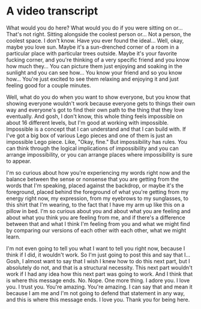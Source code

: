 # A video transcript

What would you do here? What would you do if you were sitting on or… That's not right. Sitting alongside the coolest person or… Not a person, the coolest space. I don't know. Have you ever found the ideal… Well, okay, maybe you love sun. Maybe it's a sun-drenched corner of a room in a particular place with particular trees outside. Maybe it's your favorite fucking corner, and you're thinking of a very specific friend and you know how much they… You can picture them just enjoying and soaking in the sunlight and you can see how… You know your friend and so you know how… You're just excited to see them relaxing and enjoying it and just feeling good for a couple minutes.

Well, what do you do when you want to show everyone, but you know that showing everyone wouldn't work because everyone gets to things their own way and everyone's got to find their own path to the thing that they love eventually. And gosh, I don't know, this whole thing feels impossible on about 16 different levels, but I'm good at working with impossible. Impossible is a concept that I can understand and that I can build with. If I've got a big box of various Lego pieces and one of them is just an impossible Lego piece. Like, "Okay, fine." But impossibility has rules. You can think through the logical implications of impossibility and you can arrange impossibility, or you can arrange places where impossibility is sure to appear.

I'm so curious about how you're experiencing my words right now and the balance between the sense or nonsense that you are getting from the words that I'm speaking, placed against the backdrop, or maybe it's the foreground, placed behind the foreground of what you're getting from my energy right now, my expression, from my eyebrows to my sunglasses, to this shirt that I'm wearing, to the fact that I have my arm up like this on a pillow in bed. I'm so curious about you and about what you are feeling and about what you think you are feeling from me, and if there's a difference between that and what I think I'm feeling from you and what we might find by comparing our versions of each other with each other, what we might learn.

I'm not even going to tell you what I want to tell you right now, because I think if I did, it wouldn't work. So I'm just going to post this and say that I… Gosh, I almost want to say that I wish I knew how to do this next part, but I absolutely do not, and that is a structural necessity. This next part wouldn't work if I had any idea how this next part was going to work. And I think that is where this message ends. No. Nope. One more thing. I adore you. I love you. I trust you. You're amazing. You're amazing. I can say that and mean it because I am me and I'm not going to defend that statement in any way, and this is where this message ends. I love you. Thank you for being here.
